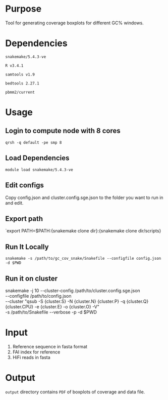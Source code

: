 # Purpose

Tool for generating coverage boxplots for different GC% windows.

# Dependencies
`snakemake/5.4.3-ve`

`R v3.4.1`

`samtools v1.9`

`bedtools 2.27.1`

`pbmm2/current`


# Usage

## Login to compute node with 8 cores
`qrsh -q default -pe smp 8`


## Load Dependencies
`module load snakemake/5.4.3-ve`


## Edit configs

Copy config.json and cluster.config.sge.json to the folder you want to run in and edit.


## Export path
`export PATH=$PATH:{snakemake clone dir}:{snakemake clone dir/scripts}


## Run It Locally
`snakemake -s /path/to/gc_cov_snake/Snakefile --configfile config.json -d $PWD`


## Run it on cluster
snakemake -j 10 --cluster-config /path/to/cluster.config.sge.json \
--configfile /path/to/config.json \
--cluster "qsub -S {cluster.S} -N {cluster.N} {cluster.P} -q {cluster.Q} {cluster.CPU} -e {cluster.E} -o {cluster.O} -V" \
-s /path/to/Snakefile --verbose -p -d $PWD


# Input

1. Reference sequence in fasta format
2. FAI index for reference
3. HiFi reads in fasta


# Output

`output` directory contains `PDF` of boxplots of coverage and data file.

